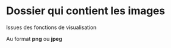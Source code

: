 # Dossier qui contient les images

Issues des fonctions de visualisation

Au format **png** ou **jpeg**
